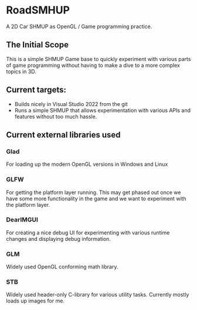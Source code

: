# RoadSMHUP
A 2D Car SHMUP as OpenGL / Game programming practice. 

## The Initial Scope 

This is a simple SHMUP Game base to quickly experiment with various parts of game programming without having to make a dive to a more complex topics in 3D. 

## Current targets:

  - Builds nicely in Visual Studio 2022 from the git
  - Runs a simple SHMUP that allows experimentation with various APIs and features without too much hassle. 
 
## Current external libraries used

### Glad 

For loading up the modern OpenGL versions in Windows and Linux

### GLFW 

For getting the platform layer running. This may get phased out once we have some more functionality in the game and we want to experiment with the platform layer. 

### DearIMGUI 

For creating a nice debug UI for experimenting with various runtime changes and displaying debug information.

### GLM 

Widely used OpenGL conforming math library.

### STB

Widely used header-only C-library for various utility tasks. Currently mostly loads up images for me. 
